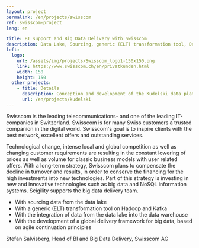 ```yaml
---
layout: project
permalink: /en/projects/swisscom
ref: swisscom-project
lang: en

title: BI support and Big Data Delivery with Swisscom 
description: Data Lake, Sourcing, generic (ELT) transformation tool, Delivery Framework for Big Data, Continuous Integration
left:
  logo:
    url: /assets/img/projects/Swisscom_logo1-150x150.png
    link: https://www.swisscom.ch/en/privatkunden.html
    width: 150
    height: 150
  other_projects:
    - title: Details
      description: Conception and development of the Kudelski data platform 
      url: /en/projects/kudelski
---
```


Swisscom is the leading telecommunications- and one of the leading IT-companies in Switzerland. Swisscom is for many Swiss customers a trusted companion in the digital world. Swisscom's goal is to inspire clients with the best network, excellent offers and outstanding services. 

Technological change, intense local and global competition as well as changing customer requirements are resulting in the constant lowering of prices as well as volume for classic business models with user related offers. With a long-term strategy, Swisscom plans to compensate the decline in turnover and results, in order to conserve the financing for the high investments into new technologies. Part of this strategy is investing in new and innovative technologies such as big data and NoSQL information systems. Scigility supports the big data delivery team. 


* With sourcing data from the data lake 
* With a generic (ELT) transformation tool on Hadoop and Kafka
* With the integration of data from the data lake into the data warehouse 
* With the development of a global delivery framework for big data, based on agile continuation principles 

Stefan Salvisberg, Head of BI and Big Data Delivery, Swisscom AG
